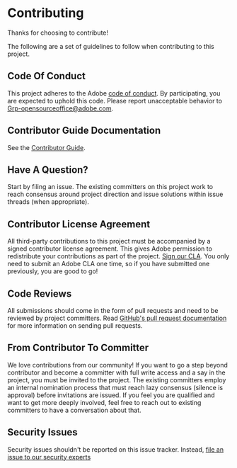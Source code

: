 # Contributing

Thanks for choosing to contribute!

The following are a set of guidelines to follow when contributing to this project.

## Code Of Conduct

This project adheres to the Adobe [code of conduct](../code-of-conduct.md). By participating,
you are expected to uphold this code. Please report unacceptable behavior to
[Grp-opensourceoffice@adobe.com](../mailto:Grp-opensourceoffice@adobe.com).

## Contributor Guide Documentation

See the [Contributor Guide](https://docs.adobe.com/content/help/en/contributor/contributor-guide/introduction.html).

## Have A Question?

Start by filing an issue. The existing committers on this project work to reach
consensus around project direction and issue solutions within issue threads
(when appropriate).

## Contributor License Agreement

All third-party contributions to this project must be accompanied by a signed contributor
license agreement. This gives Adobe permission to redistribute your contributions
as part of the project. [Sign our CLA](http://opensource.adobe.com/cla.html). You
only need to submit an Adobe CLA one time, so if you have submitted one previously,
you are good to go!

## Code Reviews

All submissions should come in the form of pull requests and need to be reviewed
by project committers. Read [GitHub's pull request documentation](https://help.github.com/articles/about-pull-requests/)
for more information on sending pull requests.

<!--
Lastly, please follow the [pull request template](../PULL_REQUEST_TEMPLATE.md) when
submitting a pull request!
-->

## From Contributor To Committer

We love contributions from our community! If you want to go a step beyond contributor
and become a committer with full write access and a say in the project, you must
be invited to the project. The existing committers employ an internal nomination
process that must reach lazy consensus (silence is approval) before invitations
are issued. If you feel you are qualified and want to get more deeply involved,
feel free to reach out to existing committers to have a conversation about that.

## Security Issues

Security issues shouldn't be reported on this issue tracker. Instead, [file an issue to our security experts](https://helpx.adobe.com/security/alertus.html)
